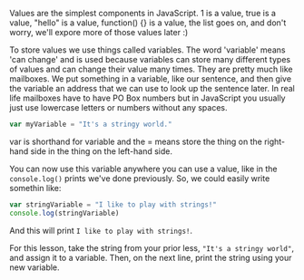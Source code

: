 Values are the simplest components in JavaScript. 1 is a value, true is a value, "hello" is a value, function() {} is a value, the list goes on, and don't worry, we'll expore more of those values later :)

To store values we use things called variables. The word 'variable' means 'can change' and is used because variables can store many different types of values and can change their value many times. They are pretty much like mailboxes. We put something in a variable, like our sentence, and then give the variable an address that we can use to look up the sentence later. In real life mailboxes have to have PO Box numbers but in JavaScript you usually just use lowercase letters or numbers without any spaces.

```javascript
var myVariable = "It's a stringy world."
```

var is shorthand for variable and the = means store the thing on the right-hand side in the thing on the left-hand side.

You can now use this variable anywhere you can use a value, like in the `console.log()` prints we've done previously. So, we could easily write somethin like:

```javascript
var stringVariable = "I like to play with strings!"
console.log(stringVariable)
```

And this will print `I like to play with strings!`.

For this lesson, take the string from your prior less, `"It's a stringy world"`, and assign it to a variable. Then, on the next line, print the string using your new variable.
